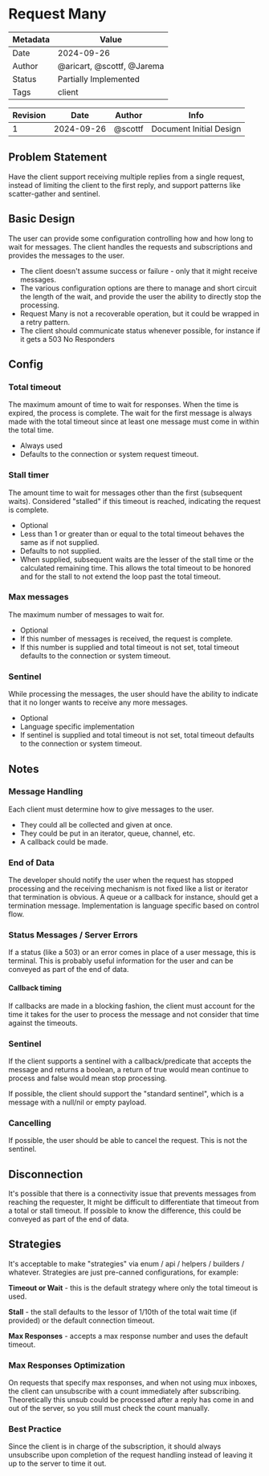 # Request Many

| Metadata | Value                      |
|----------|----------------------------|
| Date     | 2024-09-26                 |
| Author   | @aricart, @scottf, @Jarema |
| Status   | Partially Implemented      |
| Tags     | client                     |

| Revision | Date       | Author    | Info                    |
|----------|------------|-----------|-------------------------|
| 1        | 2024-09-26 | @scottf   | Document Initial Design |

## Problem Statement
Have the client support receiving multiple replies from a single request, instead of limiting the client to the first reply,
and support patterns like scatter-gather and sentinel.

## Basic Design

The user can provide some configuration controlling how and how long to wait for messages.
The client handles the requests and subscriptions and provides the messages to the user.

* The client doesn't assume success or failure - only that it might receive messages.
* The various configuration options are there to manage and short circuit the length of the wait, 
and provide the user the ability to directly stop the processing.
* Request Many is not a recoverable operation, but it could be wrapped in a retry pattern.
* The client should communicate status whenever possible, for instance if it gets a 503 No Responders

## Config

### Total timeout

The maximum amount of time to wait for responses. When the time is expired, the process is complete.
The wait for the first message is always made with the total timeout since at least one message must come in within the total time.

* Always used
* Defaults to the connection or system request timeout.

### Stall timer

The amount time to wait for messages other than the first (subsequent waits). 
Considered "stalled" if this timeout is reached, indicating the request is complete.

* Optional
* Less than 1 or greater than or equal to the total timeout behaves the same as if not supplied.
* Defaults to not supplied.
* When supplied, subsequent waits are the lesser of the stall time or the calculated remaining time. 
This allows the total timeout to be honored and for the stall to not extend the loop past the total timeout.

### Max messages

The maximum number of messages to wait for. 
* Optional
* If this number of messages is received, the request is complete.
* If this number is supplied and total timeout is not set, total timeout defaults to the connection or system timeout.

### Sentinel

While processing the messages, the user should have the ability to indicate that it no longer wants to receive any more messages.
* Optional
* Language specific implementation
* If sentinel is supplied and total timeout is not set, total timeout defaults to the connection or system timeout.

## Notes

### Message Handling

Each client must determine how to give messages to the user.
* They could all be collected and given at once.
* They could be put in an iterator, queue, channel, etc.
* A callback could be made.

### End of Data

The developer should notify the user when the request has stopped processing and the receiving mechanism is not fixed like a list
or iterator that termination is obvious. A queue or a callback for instance, should get a termination message.
Implementation is language specific based on control flow.

### Status Messages / Server Errors

If a status (like a 503) or an error comes in place of a user message, this is terminal.
This is probably useful information for the user and can be conveyed as part of the end of data.

#### Callback timing

If callbacks are made in a blocking fashion, 
the client must account for the time it takes for the user to process the message 
and not consider that time against the timeouts.

### Sentinel

If the client supports a sentinel with a callback/predicate that accepts the message and returns a boolean, 
a return of true would mean continue to process and false would mean stop processing.

If possible, the client should support the "standard sentinel", which is a message with a null/nil or empty payload.

### Cancelling

If possible, the user should be able to cancel the request. This is not the sentinel.

## Disconnection

It's possible that there is a connectivity issue that prevents messages from reaching the requester,
It might be difficult to differentiate that timeout from a total or stall timeout. 
If possible to know the difference, this could be conveyed as part of the end of data. 

## Strategies
It's acceptable to make "strategies" via enum / api / helpers / builders / whatever.
Strategies are just pre-canned configurations, for example:

**Timeout or Wait** - this is the default strategy where only the total timeout is used.

**Stall** - the stall defaults to the lessor of 1/10th of the total wait time (if provided) or the default connection timeout.

**Max Responses** - accepts a max response number and uses the default timeout.

### Max Responses Optimization
On requests that specify max responses, and when not using mux inboxes, the client can unsubscribe with a count immediately after subscribing.
Theoretically this unsub could be processed after a reply has come in and out of the server, so you still must check the count manually.

### Best Practice
Since the client is in charge of the subscription, it should always unsubscribe upon completion of the request handling instead of leaving it up to the server to time it out.
